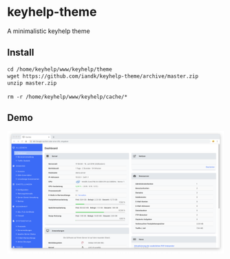 # keyhelp-theme
A minimalistic keyhelp theme


## Install
```
cd /home/keyhelp/www/keyhelp/theme
wget https://github.com/iandk/keyhelp-theme/archive/master.zip
unzip master.zip

rm -r /home/keyhelp/www/keyhelp/cache/*
```


## Demo
![Demo](_screenshot.png)
